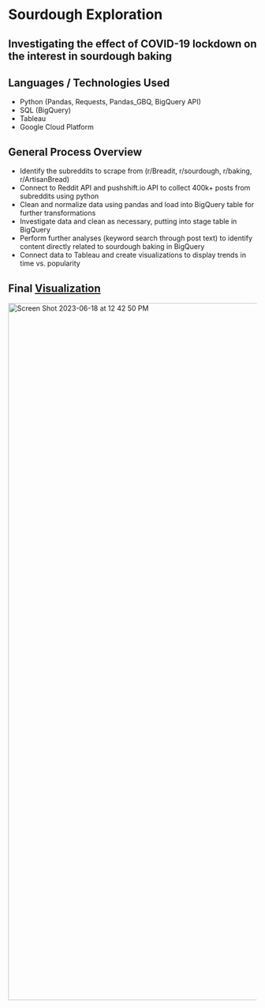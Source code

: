 # Sourdough Exploration
## Investigating the effect of COVID-19 lockdown on the interest in sourdough baking

## Languages / Technologies Used
* Python (Pandas, Requests, Pandas_GBQ, BigQuery API)
* SQL (BigQuery)
* Tableau
* Google Cloud Platform

## General Process Overview
* Identify the subreddits to scrape from (r/Breadit, r/sourdough, r/baking, r/ArtisanBread)
* Connect to Reddit API and pushshift.io API to collect 400k+ posts from subreddits using python
* Clean and normalize data using pandas and load into BigQuery table for further transformations
* Investigate data and clean as necessary, putting into stage table in BigQuery
* Perform further analyses (keyword search through post text) to identify content directly related
  to sourdough baking in BigQuery
* Connect data to Tableau and create visualizations to display trends in time vs. popularity

## Final [Visualization](https://public.tableau.com/views/SLInternPOC2022/SourdoughMetrics?:language=en-US&:display_count=n&:origin=viz_share_link) 
<img width="1411" alt="Screen Shot 2023-06-18 at 12 42 50 PM" src="https://github.com/slacey21/Sourdough/assets/92884504/f4426c66-f768-49cb-8508-db0dda95dbca">

